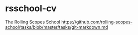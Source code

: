 # rsschool-cv
The Rolling Scopes School https://github.com/rolling-scopes-school/tasks/blob/master/tasks/git-markdown.md
